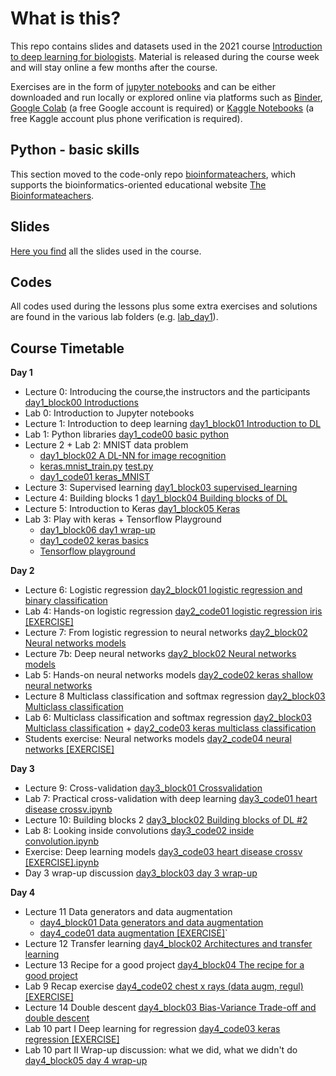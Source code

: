 # What is this?
This repo contains slides and datasets used in the 2021 course [Introduction to deep learning for biologists](https://www.physalia-courses.org/courses-workshops/course67/). Material is released during the course week and will stay online a few months after the course.

Exercises are in the form of [jupyter notebooks](https://jupyter.org/) and can be either downloaded and run locally or explored online via platforms such as [Binder](https://mybinder.org/), [Google Colab](https://colab.research.google.com/) (a free Google account is required) or [Kaggle Notebooks](https://www.kaggle.com/notebooks) (a free Kaggle account plus phone verification is required).

## Python - basic skills

This section moved to the code-only repo [bioinformateachers](https://github.com/ne1s0n/bioinformateachers), which supports the bioinformatics-oriented educational website [The Bioinformateachers](https://bioinformateachers.wordpress.com/).

## Slides

[Here you find](slides) all the slides used in the course.

## Codes

All codes used during the lessons plus some extra exercises and solutions are found in the
various lab folders (e.g. [lab_day1](lab_day1/)).

## Course Timetable

**Day 1**
- Lecture 0: Introducing the course,the instructors and the participants [day1_block00 Introductions](slides)
- Lab 0: Introduction to Jupyter notebooks
- Lecture 1: Introduction to deep learning [day1_block01 Introduction to DL](slides)
- Lab 1: Python libraries [day1_code00 basic python](lab_day1/day1_code00%20basic%20python%20%5BEXERCISE%5D.ipynb)
- Lecture 2 + Lab 2: MNIST data problem
  -  [day1_block02 A DL-NN for image recognition](slides)
  -  [keras.mnist_train.py](lab_day1/keras.mnist_train.py) [test.py](lab_day1/keras.mnist_test.py)
  -  [day1_code01 keras_MNIST](lab_day1/day1_code01%20keras_MNIST.ipynb)
- Lecture 3: Supervised learning [day1_block03 supervised_learning](slides)
- Lecture 4: Building blocks 1 [day1_block04 Building blocks of DL](slides)
- Lecture 5: Introduction to Keras [day1_block05 Keras](slides)
- Lab 3: Play with keras + Tensorflow Playground
  - [day1_block06 day1 wrap-up](slides)
  - [day1_code02 keras basics](lab_day1/day1_code02%20keras%20basics%20%5BEXERCISE%5D.ipynb)
  - [Tensorflow playground](https://playground.tensorflow.org/)

**Day 2**
- Lecture 6: Logistic regression	[day2_block01 logistic regression and binary classification](slides)
- Lab 4: Hands-on logistic regression [day2_code01 logistic regression iris [EXERCISE]](lab_day2)
- Lecture 7: From logistic regression to neural networks [day2_block02 Neural networks models](slides)
- Lecture 7b: Deep neural networks	[day2_block02 Neural networks models](slides)
- Lab 5: Hands-on neural networks models [day2_code02 keras shallow neural networks](lab_day2)
- Lecture 8 Multiclass classification and softmax regression [day2_block03 Multiclass classification](slides)
- Lab 6: Multiclass classification and softmax regression [day2_block03 Multiclass classification](lab_day2) + [day2_code03 keras multiclass classification](lab_day2)
- Students exercise: Neural networks models [day2_code04 neural networks [EXERCISE]](lab_day2)

**Day 3**
- Lecture 9: Cross-validation	[day3_block01 Crossvalidation](slides)
- Lab 7: Practical cross-validation with deep learning [day3_code01 heart disease crossv.ipynb](lab_day3)
- Lecture 10: Building blocks 2 [day3_block02 Building blocks of DL #2](slides)
- Lab 8: Looking inside convolutions [day3_code02 inside convolution.ipynb](lab_day3)
- Exercise: Deep learning models [day3_code03 heart disease crossv [EXERCISE].ipynb](lab_day3)
- Day 3 wrap-up discussion [day3_block03 day 3 wrap-up](slides)

**Day 4**
- Lecture 11 Data generators and data augmentation
    - [day4_block01 Data generators and data augmentation](slides)
    - [day4_code01 data augmentation [EXERCISE]](lab_day4)`
- Lecture 12 Transfer learning [day4_block02 Architectures and transfer learning](slides)
- Lecture 13 Recipe for a good project	[day4_block04 The recipe for a good project](slides)
- Lab 9	Recap exercise [day4_code02 chest x rays (data augm, regul) [EXERCISE]](lab_day4)
- Lecture 14 Double descent	[day4_block03 Bias-Variance Trade-off and double descent](slides)
- Lab 10 part I	Deep learning for regression [day4_code03 keras regression [EXERCISE]](lab_day4)
- Lab 10 part II Wrap-up discussion: what we did, what we didn't do [day4_block05 day 4 wrap-up](slides)